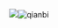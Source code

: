 ![](qianbi.png)![qianbi](https://user-images.githubusercontent.com/82360305/115139014-3288d700-a062-11eb-818f-67e50cdf8994.png)
